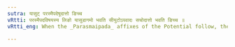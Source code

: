 ```yaml
---
sutra: यासुट् परस्मैपदेषूदात्तो ङिच्च
vRtti: परस्मैपदविषयस्य लिङो यासुडागमो भवति सीयुटोऽपवादः सचोदात्तो भवति ङिच्च ॥
vRtti_eng: When the _Parasmaipada_ affixes of the Potential follow, then '_yasut_' acutely accented, is their augment, and the termination is regarded as having an indicatory '_n_'.

---
```

